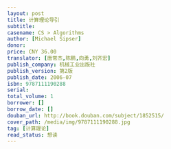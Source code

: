 ```yaml
---
layout: post
title: 计算理论导引
subtitle: 
casename: CS > Algorithms
author: [Michael Sipser]
donor: 
price: CNY 36.00
translator: [唐常杰,陈鹏,向勇,刘齐宏]
publish_company: 机械工业出版社
publish_version: 第2版
publish_date: 2006-07
isbn: 9787111190288
serial: 
total_volume: 1
borrower: []
borrow_date: []
douban_url: http://book.douban.com/subject/1852515/
cover_path: /media/img/9787111190288.jpg
tag: [计算理论]
read_status: 想读
---
```

